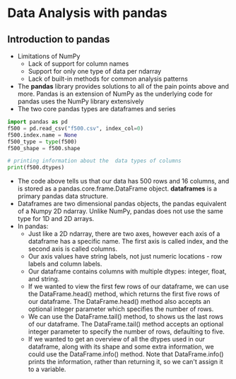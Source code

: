 # Data Analysis with pandas

## Introduction to pandas

* Limitations of NumPy
  * Lack of support for column names
  * Support for only one type of data per ndarray
  * Lack of built-in methods for common analysis patterns
* The **pandas** library provides solutions to all of the pain points above and more. Pandas is an extension of NumPy as the underlying code for pandas uses the NumPy library extensively
* The two core pandas types are dataframes and series
```python
import pandas as pd
f500 = pd.read_csv("f500.csv", index_col=0)
f500.index.name = None
f500_type = type(f500)
f500_shape = f500.shape

# printing information about the  data types of columns
print(f500.dtypes)
```
* The code above tells us  that our data has 500 rows and 16 columns, and is stored as a pandas.core.frame.DataFrame object. **dataframes** is a primary pandas data structure.
* Dataframes are two dimensional pandas objects, the pandas equivalent of a Numpy 2D ndarray. Unlike NumPy, pandas does not use the same type for 1D and 2D arrays.
* In pandas:
  * Just like a 2D ndarray, there are two axes, however each axis of a dataframe has a specific name. The first axis is called index, and the second axis is called columns.
  * Our axis values have string labels, not just numeric locations - row labels and column labels.
  * Our dataframe contains columns with multiple dtypes: integer, float, and string.
  * If we wanted to view the first few rows of our dataframe, we can use the DataFrame.head() method, which returns the first five rows of our dataframe. The DataFrame.head() method also accepts an optional integer parameter which specifies the number of rows.
  * We can use the DataFrame.tail() method, to shows us the last rows of our dataframe. The DataFrame.tail() method accepts an optional integer parameter to specify the number of rows, defaulting to five.
  * If we wanted to get an overview of all the dtypes used in our dataframe, along with its shape and some extra information, we could use the DataFrame.info() method. Note that DataFrame.info() prints the information, rather than returning it, so we can't assign it to a variable.
